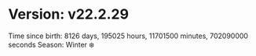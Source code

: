 # Version: v22.2.29
Time since birth: 8126 days, 195025 hours, 11701500 minutes, 702090000 seconds
Season: Winter ❄️
